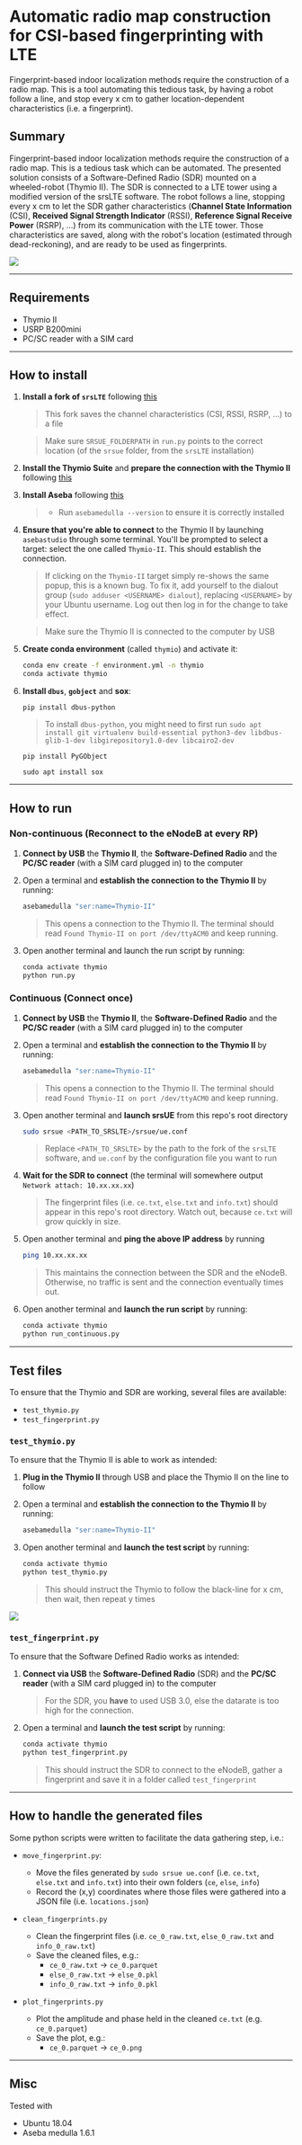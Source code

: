# Automatic radio map construction for CSI-based fingerprinting with LTE

Fingerprint-based indoor localization methods require the construction of a radio map. This is a tool automating this tedious task, by having a robot follow a line, and stop every x cm to gather location-dependent characteristics (i.e. a fingerprint).

## Summary

Fingerprint-based indoor localization methods require the construction of a radio map. This is a tedious task which can be automated. The presented solution consists of a Software-Defined Radio (SDR) mounted on a wheeled-robot (Thymio II). The SDR is connected to a LTE tower using a modified version of the srsLTE software. The robot follows a line, stopping every x cm to let the SDR gather characteristics (**Channel State Information** (CSI), **Received Signal Strength Indicator** (RSSI), **Reference Signal Receive Power** (RSRP), ...) from its communication with the LTE tower. Those characteristics are saved, along with the robot's location (estimated through dead-reckoning), and are ready to be used as fingerprints.

![](doc/img/thymio_running.gif)

---

## Requirements

- Thymio II
- USRP B200mini
- PC/SC reader with a SIM card

---

## How to install

1. **Install a fork of `srsLTE`** following [this](https://github.com/arthurgassner/srsLTE)
    > This fork saves the channel characteristics (CSI, RSSI, RSRP, ...) to a file

    > Make sure `SRSUE_FOLDERPATH` in `run.py` points to the correct location (of the `srsue` folder, from the `srsLTE` installation)

2. **Install the Thymio Suite** and **prepare the connection with the Thymio II** following [this](https://www.thymio.org/help/linux-installation/)

3. **Install Aseba** following [this](http://wiki.thymio.org/en:linuxinstall)

    > - Run `asebamedulla --version` to ensure it is correctly installed

4. **Ensure that you're able to connect** to the Thymio II by launching `asebastudio` through some terminal. You'll be prompted to select a target: select the one called `Thymio-II`. This should establish the connection.

    > If clicking on the `Thymio-II` target simply re-shows the same popup, this is a known bug. To fix it, add yourself to the dialout group (`sudo adduser <USERNAME> dialout`), replacing `<USERNAME>` by your Ubuntu username. Log out then log in for the change to take effect.

    > Make sure the Thymio II is connected to the computer by USB

5. **Create conda environment** (called `thymio`) and activate it:

    ```bash
    conda env create -f environment.yml -n thymio
    conda activate thymio
    ```

6. **Install `dbus`**, **`gobject`** and **sox**:

    `pip install dbus-python`

    > To install `dbus-python`, you might need to first run `sudo apt install git virtualenv build-essential python3-dev libdbus-glib-1-dev libgirepository1.0-dev libcairo2-dev`

    `pip install PyGObject`

    `sudo apt install sox`

---


## How to run

### Non-continuous (Reconnect to the eNodeB at every RP)

1. **Connect by USB** the **Thymio II**, the **Software-Defined Radio** and the **PC/SC reader** (with a SIM card plugged in) to the computer

2. Open a terminal and **establish the connection to the Thymio II** by running:

    ```bash
    asebamedulla "ser:name=Thymio-II"
    ```

    > This opens a connection to the Thymio II. The terminal should read `Found Thymio-II on port /dev/ttyACM0` and keep running.

3. Open another terminal and launch the run script by running:

    ```bash
    conda activate thymio
    python run.py
    ```

### Continuous (Connect once)

1. **Connect by USB** the **Thymio II**, the **Software-Defined Radio** and the **PC/SC reader** (with a SIM card plugged in) to the computer

2. Open a terminal and **establish the connection to the Thymio II** by running:

    ```bash
    asebamedulla "ser:name=Thymio-II"
    ```

    > This opens a connection to the Thymio II. The terminal should read `Found Thymio-II on port /dev/ttyACM0` and keep running.

3. Open another terminal and **launch srsUE** from this repo's root directory

    ```bash
    sudo srsue <PATH_TO_SRSLTE>/srsue/ue.conf
    ```

    > Replace `<PATH_TO_SRSLTE>` by the path to the fork of the `srsLTE` software, and `ue.conf` by the configuration file you want to run 

4. **Wait for the SDR to connect** (the terminal will somewhere output `Network attach: 10.xx.xx.xx`)

    > The fingerprint files (i.e. `ce.txt`, `else.txt` and `info.txt`) should appear in this repo's root directory. Watch out, because `ce.txt` will grow quickly in size.

5. Open another terminal and **ping the above IP address** by running 

    ```bash
    ping 10.xx.xx.xx
    ```

    > This maintains the connection between the SDR and the eNodeB. Otherwise, no traffic is sent and the connection eventually times out.

6. Open another terminal and **launch the run script** by running:

    ```bash
    conda activate thymio
    python run_continuous.py
    ```

---

## Test files

To ensure that the Thymio and SDR are working, several files are available:

- `test_thymio.py`
- `test_fingerprint.py`

### `test_thymio.py`

To ensure that the Thymio II is able to work as intended:

1. **Plug in the Thymio II** through USB and place the Thymio II on the line to follow

2. Open a terminal and **establish the connection to the Thymio II** by running:

    ```bash
    asebamedulla "ser:name=Thymio-II"
    ```

3. Open another terminal and **launch the test script** by running:

    ```bash
    conda activate thymio
    python test_thymio.py
    ```

    > This should instruct the Thymio to follow the black-line for x cm, then wait, then repeat y times

![](doc/img/thymio_running.gif)

### `test_fingerprint.py`

To ensure that the Software Defined Radio works as intended:

1. **Connect via USB** the **Software-Defined Radio** (SDR) and the **PC/SC reader** (with a SIM card plugged in) to the computer

    > For the SDR, you **have** to used USB 3.0, else the datarate is too high for the connection.

2. Open a terminal and **launch the test script** by running:

    ```bash
    conda activate thymio
    python test_fingerprint.py
    ```

    > This should instruct the SDR to connect to the eNodeB, gather a fingerprint and save it in a folder called `test_fingerprint`

---

## How to handle the generated files

Some python scripts were written to facilitate the data gathering step, i.e.:

-   `move_fingerprint.py`: 
    - Move the files generated by `sudo srsue ue.conf` (i.e. `ce.txt`, `else.txt` and `info.txt`) into their own folders (`ce`, `else`, `info`) 
    - Record the (x,y) coordinates where those files were gathered into a JSON file (i.e. `locations.json`)

-   `clean_fingerprints.py` 
    - Clean the fingerprint files (i.e. `ce_0_raw.txt`, `else_0_raw.txt` and `info_0_raw.txt`) 
    - Save the cleaned files, e.g.:
        * `ce_0_raw.txt` -> `ce_0.parquet`
        * `else_0_raw.txt` -> `else_0.pkl` 
        * `info_0_raw.txt` -> `info_0.pkl`

-   `plot_fingerprints.py` 
    - Plot the amplitude and phase held in the cleaned `ce.txt` (e.g. `ce_0.parquet`) 
    - Save the plot, e.g.: 
        - `ce_0.parquet` -> `ce_0.png`

---

## Misc

Tested with

-   Ubuntu 18.04
-   Aseba medulla 1.6.1